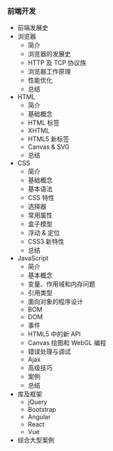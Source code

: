 ### 前端开发

-   前端发展史
-   浏览器
    -   简介
    -   浏览器的发展史
    -   HTTP 及 TCP 协议族
    -   浏览器工作原理
    -   性能优化
    -   总结
-   HTML
    -   简介
    -   基础概念
    -   HTML 标签
    -   XHTML
    -   HTML5 新标签
    -   Canvas & SVG
    -   总结
-   CSS
    -   简介
    -   基础概念
    -   基本语法
    -   CSS 特性
    -   选择器
    -   常用属性
    -   盒子模型
    -   浮动 & 定位
    -   CSS3 新特性
    -   总结
-   JavaScript
    -   简介
    -   基本概念
    -   变量、作用域和内存问题
    -   引用类型
    -   面向对象的程序设计
    -   BOM
    -   DOM
    -   事件
    -   HTML5 中的新 API
    -   Canvas 绘图和 WebGL 编程
    -   错误处理与调试
    -   Ajax
    -   高级技巧
    -   案例
    -   总结
-   库及框架
    -   jQuery
    -   Bootstrap
    -   Angular
    -   React
    -   Vue
-   综合大型案例
